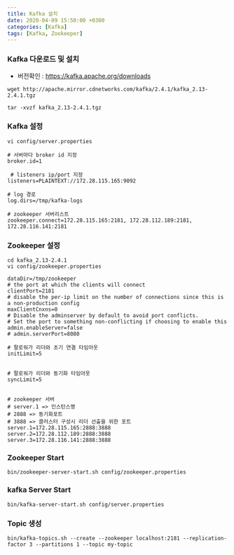 ```yaml
---
title: Kafka 설치
date: 2020-04-09 15:50:00 +0300
categories: [Kafka]
tags: [Kafka, Zookeeper]
---
```


### Kafka 다운로드 및 설치
- 버전확인 : https://kafka.apache.org/downloads 

```shell
wget http://apache.mirror.cdnetworks.com/kafka/2.4.1/kafka_2.13-2.4.1.tgz
```

```shell
tar -xvzf kafka_2.13-2.4.1.tgz
```

### Kafka 설정
```shell
vi config/server.properties
```
```shell
# 서버마다 broker id 지정
broker.id=1
 
 # listeners ip/port 지정
listeners=PLAINTEXT://172.28.115.165:9092
 
# log 경로
log.dirs=/tmp/kafka-logs
 
# zookeeper 서버리스트
zookeeper.connect=172.28.115.165:2181, 172.28.112.189:2181, 172.28.116.141:2181
``` 

### Zookeeper 설정
```shell
cd kafka_2.13-2.4.1
vi config/zookeeper.properties
```
```shell
dataDir=/tmp/zookeeper
# the port at which the clients will connect
clientPort=2181
# disable the per-ip limit on the number of connections since this is a non-production config
maxClientCnxns=0
# Disable the adminserver by default to avoid port conflicts.
# Set the port to something non-conflicting if choosing to enable this
admin.enableServer=false
# admin.serverPort=8080
 
# 팔로워가 리더와 초기 연결 타임아웃
initLimit=5
 
 
# 팔로워가 리더와 동기화 타임아웃
syncLimit=5
 
 
# zookeeper 서버
# server.1 => 인스턴스명
# 2888 => 동기화포트
# 3888 => 클러스터 구성시 리더 선출을 위한 포트
server.1=172.28.115.165:2888:3888
server.2=172.28.112.189:2888:3888
server.3=172.28.116.141:2888:3888
```
### Zookeeper Start
```shell
bin/zookeeper-server-start.sh config/zookeeper.properties
```

### kafka Server Start
```shell
bin/kafka-server-start.sh config/server.properties
```

### Topic 생성
```shell
bin/kafka-topics.sh --create --zookeeper localhost:2181 --replication-factor 3 --partitions 1 --topic my-topic
```